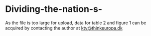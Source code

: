 # Dividing-the-nation-s-

 As the file is too large for upload, data for table 2 and figure 1 can be acquired by contacting the author at ktv@thinkeuropa.dk
